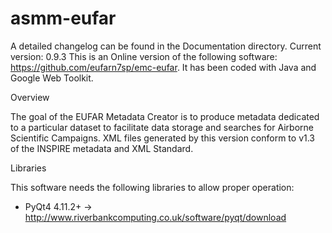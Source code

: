 # asmm-eufar

A detailed changelog can be found in the Documentation directory.
Current version: 0.9.3
This is an Online version of the following software: https://github.com/eufarn7sp/emc-eufar. It has been coded with Java and Google Web Toolkit.

Overview

The goal of the EUFAR Metadata Creator is to produce metadata dedicated to a particular dataset to facilitate data storage and searches for Airborne Scientific Campaigns. XML files generated by this version conform to v1.3 of the INSPIRE metadata and XML Standard.


Libraries

This software needs the following libraries to allow proper operation:
  - PyQt4 4.11.2+ -> http://www.riverbankcomputing.co.uk/software/pyqt/download
